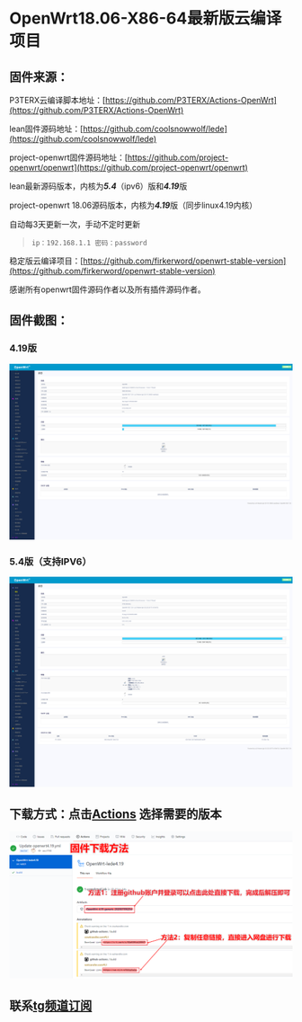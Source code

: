 # OpenWrt18.06-X86-64最新版云编译项目

## 固件来源：

P3TERX云编译脚本地址：[https://github.com/P3TERX/Actions-OpenWrt](https://github.com/P3TERX/Actions-OpenWrt)

lean固件源码地址：[https://github.com/coolsnowwolf/lede](https://github.com/coolsnowwolf/lede)

project-openwrt固件源码地址：[https://github.com/project-openwrt/openwrt](https://github.com/project-openwrt/openwrt)

lean最新源码版本，内核为***5.4***（ipv6）版和***4.19***版

project-openwrt  18.06源码版本，内核为***4.19***版（同步linux4.19内核）

自动每3天更新一次，手动不定时更新

> `ip：192.168.1.1 密码：password`

稳定版云编译项目：[https://github.com/firkerword/openwrt-stable-version](https://github.com/firkerword/openwrt-stable-version)

感谢所有openwrt固件源码作者以及所有插件源码作者。

## 固件截图：
### 4.19版
![avatar](boc/d.png)
### 5.4版（支持IPV6）
![avatar](boc/b.png)
## 下载方式：点击[Actions](https://github.com/firker/openwrt-Exclusive/actions)  选择需要的版本
![avatar](boc/c.png)
## 联系[tg频道订阅](https://t.me/zhinengchaoshenzhe)


